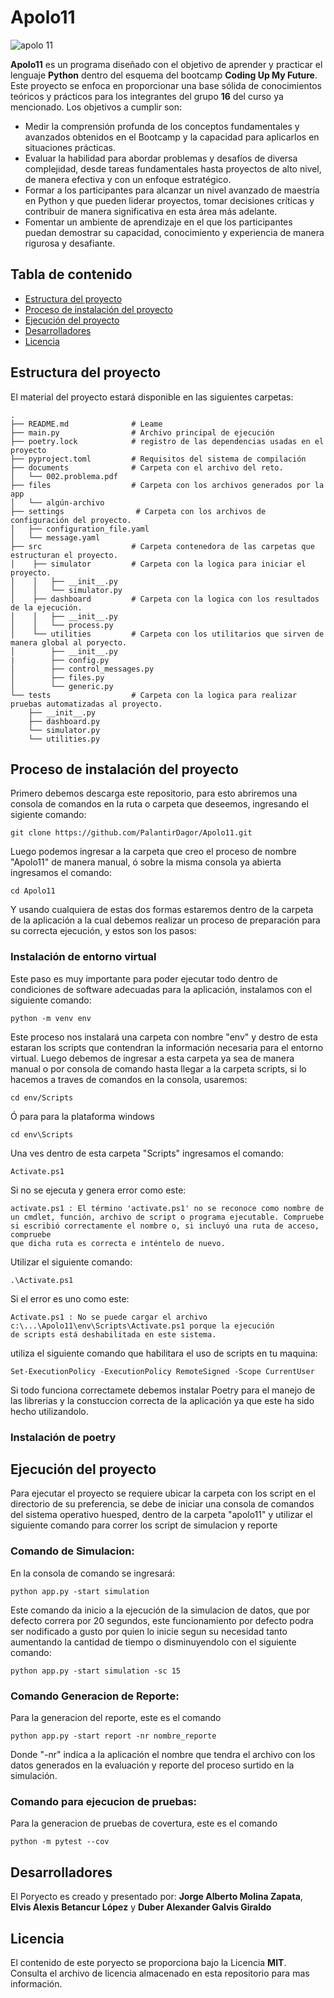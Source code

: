 # Apolo11
<img src="https://upload.wikimedia.org/wikipedia/commons/thumb/2/27/Apollo_11_insignia.png/800px-Apollo_11_insignia.png" alt="apolo 11" border="0"/>



**Apolo11** es un programa diseñado con el objetivo de aprender y practicar el lenguaje **Python** dentro del esquema del bootcamp **Coding Up My Future**. Este proyecto se enfoca en proporcionar una base sólida de conocimientos teóricos y prácticos para los integrantes del grupo **16** del curso ya mencionado. Los objetivos a cumplir son:

- Medir la comprensión profunda de los conceptos fundamentales y avanzados
obtenidos en el Bootcamp y la capacidad para aplicarlos en situaciones 
prácticas.
- Evaluar la habilidad para abordar problemas y desafíos de diversa complejidad, 
desde tareas fundamentales hasta proyectos de alto nivel, de manera efectiva y 
con un enfoque estratégico.
- Formar a los participantes para alcanzar un nivel avanzado de maestría en 
Python y que pueden liderar proyectos, tomar decisiones críticas y contribuir 
de manera significativa en esta área más adelante.
- Fomentar un ambiente de aprendizaje en el que los participantes puedan 
demostrar su capacidad, conocimiento y experiencia de manera rigurosa y 
desafiante.

## Tabla de contenido

- [Estructura del proyecto](#estructura-del-proyecto)
- [Proceso de instalación del proyecto](#proceso-de-instalación-del-proyecto)
- [Ejecución del proyecto](#ejecución-del-proyecto)
- [Desarrolladores](#desarrolladores)
- [Licencia](#licencia)

## Estructura del proyecto

El material del proyecto estará disponible en las siguientes carpetas: 


```linux
.
├── README.md              # Leame
├── main.py                # Archivo principal de ejecución
├── poetry.lock            # registro de las dependencias usadas en el proyecto
├── pyproject.toml         # Requisitos del sistema de compilación
├── documents              # Carpeta con el archivo del reto.
│   └── 002.problema.pdf
├── files                  # Carpeta con los archivos generados por la app 
│   └── algún-archivo
├── settings                # Carpeta con los archivos de configuración del proyecto.
│   ├── configuration_file.yaml
│   └── message.yaml
├── src                    # Carpeta contenedora de las carpetas que estructuran el proyecto.
│    ├── simulator         # Carpeta con la logica para iniciar el proyecto.
│    │   ├── __init__.py
│    │   └── simulator.py
│    ├── dashboard         # Carpeta con la logica con los resultados de la ejecución.
│    │   ├── __init__.py
│    │   └── process.py
│    └── utilities         # Carpeta con los utilitarios que sirven de manera global al poryecto.
│        ├── __init__.py
|        ├── config.py  
│        ├── control_messages.py
│        ├── files.py
│        └── generic.py
└── tests                  # Carpeta con la logica para realizar pruebas automatizadas al proyecto.
    ├── __init__.py
    ├── dashboard.py
    └── simulator.py 
    └── utilities.py          
```


## Proceso de instalación del proyecto

Primero debemos descarga este repositorio, para esto abriremos una consola de comandos en la ruta o carpeta que deseemos, ingresando el sigiente comando:
```
git clone https://github.com/PalantirDagor/Apolo11.git
```
Luego podemos ingresar a la carpeta que creo el proceso de nombre "Apolo11" de manera manual, ó sobre la misma consola ya abierta ingresamos el comando: 
```
cd Apolo11
```
Y usando cualquiera de estas dos formas estaremos dentro de la carpeta de la aplicación a la cual debemos realizar un proceso de preparación para su correcta ejecución, y estos son los pasos:

### Instalación de entorno virtual
Este paso es muy importante para poder ejecutar todo dentro de condiciones de software adecuadas para la aplicación, instalamos con el siguiente comando:
```
python -m venv env
```
Este proceso nos instalará una carpeta con nombre "env" y destro de esta estaran los scripts que contendran la información necesaria para el entorno virtual.
Luego debemos de ingresar a esta carpeta ya sea de manera manual o por consola de comando hasta llegar a la carpeta scripts, si lo hacemos a traves de comandos en la consola, usaremos:
```
cd env/Scripts
```
Ó para para la plataforma windows
```
cd env\Scripts
```
Una ves dentro de esta carpeta "Scripts" ingresamos el comando:
```
Activate.ps1
```
Si no se ejecuta y genera error como este:
```
activate.ps1 : El término 'activate.ps1' no se reconoce como nombre de un cmdlet, función, archivo de script o programa ejecutable. Compruebe si escribió correctamente el nombre o, si incluyó una ruta de acceso, compruebe 
que dicha ruta es correcta e inténtelo de nuevo.
```
Utilizar el siguiente comando:
```
.\Activate.ps1
```
Si el error es uno como este:
```
Activate.ps1 : No se puede cargar el archivo c:\...\Apolo11\env\Scripts\Activate.ps1 porque la ejecución    
de scripts está deshabilitada en este sistema.
```
utiliza el siguiente comando que habilitara el uso de scripts en tu maquina:
```
Set-ExecutionPolicy -ExecutionPolicy RemoteSigned -Scope CurrentUser
```
Si todo funciona correctamete debemos instalar Poetry para el manejo de las librerias y la constuccion correcta de la aplicación ya que este ha sido hecho utilizandolo.

### Instalación de poetry

## Ejecución del proyecto

Para ejecutar el proyecto se requiere ubicar la carpeta con los script en el directorio de su preferencia, se debe de iniciar una consola de comandos del sistema operativo huesped, dentro de la carpeta "apolo11" y utilizar el siguiente comando para correr los script de simulacion y reporte

### Comando de Simulacion:

En la consola de comando se ingresará:
```
python app.py -start simulation
```

Este comando da inicio a la ejecución de la simulacion de datos, que por defecto correra por 20 segundos, este funcionamiento por defecto podra ser nodificado a gusto por quien lo inicie segun su necesidad tanto aumentando la cantidad de tiempo o disminuyendolo con el siguiente comando:
```
python app.py -start simulation -sc 15
```

### Comando Generacion de Reporte:

Para la generacion del reporte, este es el comando
```
python app.py -start report -nr nombre_reporte
```
Donde "-nr" indica a la aplicación el nombre que tendra el archivo con los datos generados en la evaluación y reporte del proceso surtido en la simulación.

### Comando para ejecucion de pruebas:

Para la generacion de pruebas de covertura, este es el comando
```
python -m pytest --cov
```

## Desarrolladores 

El Poryecto es creado y presentado por: **Jorge Alberto Molina Zapata**, **Elvis Alexis Betancur López** y **Duber Alexander Galvis Giraldo**

## Licencia

El contenido de este poryecto se proporciona bajo la Licencia **MIT**. Consulta el archivo de licencia almacenado en esta repositorio para mas información.